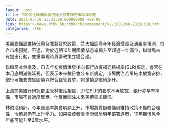 ```yaml
---
layout: post
title: 市場關注聯儲局會否延長放寬補充槓桿率規定
date: 2021-03-18 13:31:08.000000000 +08:00
link: https://news.rthk.hk/rthk/ch/component/k2/1581280-20210318.htm
categories: rthk
---
```


美國聯儲局維持低息及寬鬆貨幣政策，並大幅調高今年經濟增長及通脹率預測，符合市場預期。不過，對於近期10年期國債孳息率飆升至超過一年高位，聯儲局未有提出行動，並重申現時貨幣政策立場合適。

聯儲局並無提及，自去年初疫情爆發後向銀行放寬補充槓桿率(SLR)規定，會否在本月底期滿後延長，但表示未來數日會公布新規定。市場關注若果結束放寬安排，銀行可能要拋售國債以符合監管要求，刺激債息繼續急升。

上海商業銀行研究部主管林俊泓相信，即使SLR的要求不再放寬，銀行亦早有準備，市場不會過度反應，他反而關注未來美債需求情況。

林俊泓預計，今年通脹率將會明顯上升，市場將質疑聯儲局維持政策不變的合理性，令債息仍有上升壓力。如果投資者憧憬聯儲局明年部署退市，10年期債息今年底可能升至2厘水平。
